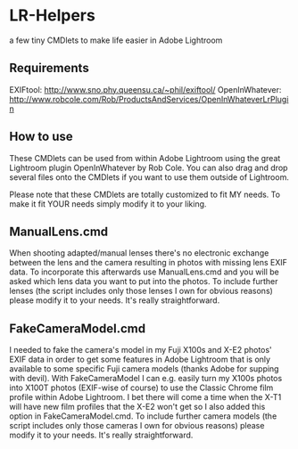 # LR-Helpers
a few tiny CMDlets to make life easier in Adobe Lightroom

## Requirements
EXIFtool: http://www.sno.phy.queensu.ca/~phil/exiftool/
OpenInWhatever: http://www.robcole.com/Rob/ProductsAndServices/OpenInWhateverLrPlugin

## How to use
These CMDlets can be used from within Adobe Lightroom using the great Lightroom plugin OpenInWhatever by Rob Cole. You can also drag and drop several files onto the CMDlets if you want to use them outside of Lightroom.

Please note that these CMDlets are totally customized to fit MY needs. To make it fit YOUR needs simply modify it to your liking.

## ManualLens.cmd
When shooting adapted/manual lenses there's no electronic exchange between the lens and the camera resulting in photos with missing lens EXIF data. To incorporate this afterwards use ManualLens.cmd and you will be asked which lens data you want to put into the photos. To include further lenses (the script includes only those lenses I own for obvious reasons) please modify it to your needs. It's really straightforward.

## FakeCameraModel.cmd
I needed to fake the camera's model in my Fuji X100s and X-E2 photos' EXIF data in order to get some features in Adobe Lightroom that is only available to some specific Fuji camera models (thanks Adobe for supping with devil). With FakeCameraModel I can e.g. easily turn my X100s photos into X100T photos (EXIF-wise of course) to use the Classic Chrome film profile within Adobe Lightroom. I bet there will come a time when the X-T1 will have new film profiles that the X-E2 won't get so I also added this option in FakeCameraModel.cmd. To include further camera models (the script includes only those cameras I own for obvious reasons) please modify it to your needs. It's really straightforward.
